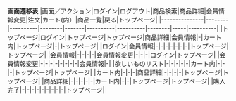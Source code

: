 **画面遷移表** 
|画面／アクション|ログイン|ログアウト|商品検索|商品詳細|会員情報変更|注文|カート(内）|商品一覧|戻る|トップページ|
|---------------|--------|----------|--------|-------|----------|----------|--------|-----|----------|
|トップページ|ログイン|トップページ|トップページ|商品詳細|会員情報|-|カート内|トップページ|-|トップページ|
|ログイン|会員情報|-|-|-|-|-|-|-|トップページ|トップページ|
|会員情報|-|-|-|-|会員情報変更|-|-|-|ログイン|トップページ|
|会員情報変更|-|-|-|-|-|-|-|-|会員情報|-|
|欲しいものリスト|-|-|-|-|-|カート内|-|-|-|トップページ|トップページ|
|カート内|-|-|-|商品詳細|-|-|-|-|トップページ|トップページ|
|商品詳細|-|-|-|-|-|カート内|-|-|トップページ|トップページ|
|購入完了|-|-|-|-|-|-|-|-|-|トップページ|

